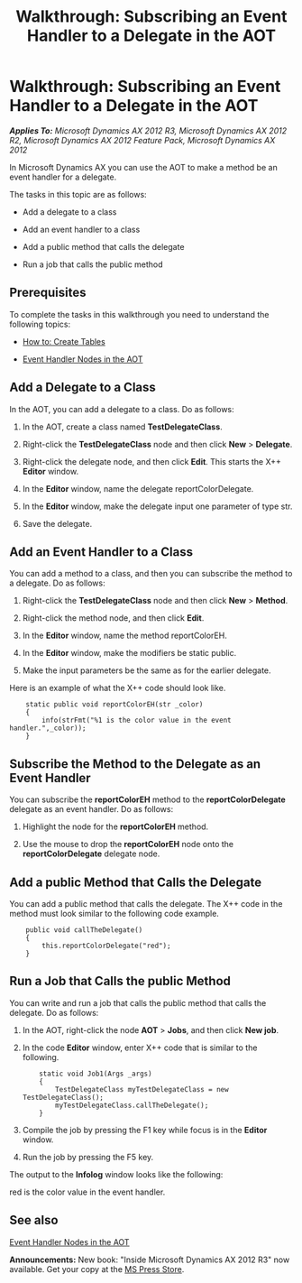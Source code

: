 ﻿---
title: 'Walkthrough: Subscribing an Event Handler to a Delegate in the AOT'
TOCTitle: 'Walkthrough: Subscribing an Event Handler to a Delegate in the AOT'
ms:assetid: dc988de2-74ed-467c-91d1-7279a8684fb6
ms:mtpsurl: https://msdn.microsoft.com/en-us/library/Gg864387(v=AX.60)
ms:contentKeyID: 35252080
ms.date: 05/18/2015
mtps_version: v=AX.60
---

# Walkthrough: Subscribing an Event Handler to a Delegate in the AOT 


_**Applies To:** Microsoft Dynamics AX 2012 R3, Microsoft Dynamics AX 2012 R2, Microsoft Dynamics AX 2012 Feature Pack, Microsoft Dynamics AX 2012_

In Microsoft Dynamics AX you can use the AOT to make a method be an event handler for a delegate.

The tasks in this topic are as follows:

  - Add a delegate to a class

  - Add an event handler to a class

  - Add a public method that calls the delegate

  - Run a job that calls the public method

## Prerequisites

To complete the tasks in this walkthrough you need to understand the following topics:

  - [How to: Create Tables](how-to-create-tables.md)

  - [Event Handler Nodes in the AOT](event-handler-nodes-in-the-aot.md)

## Add a Delegate to a Class

In the AOT, you can add a delegate to a class. Do as follows:

1.  In the AOT, create a class named **TestDelegateClass**.

2.  Right-click the **TestDelegateClass** node and then click **New** \> **Delegate**.

3.  Right-click the delegate node, and then click **Edit**. This starts the X++ **Editor** window.

4.  In the **Editor** window, name the delegate reportColorDelegate.

5.  In the **Editor** window, make the delegate input one parameter of type str.

6.  Save the delegate.

## Add an Event Handler to a Class

You can add a method to a class, and then you can subscribe the method to a delegate. Do as follows:

1.  Right-click the **TestDelegateClass** node and then click **New** \> **Method**.

2.  Right-click the method node, and then click **Edit**.

3.  In the **Editor** window, name the method reportColorEH.

4.  In the **Editor** window, make the modifiers be static public.

5.  Make the input parameters be the same as for the earlier delegate.

Here is an example of what the X++ code should look like.
```X++  
    static public void reportColorEH(str _color)
    {
        info(strFmt("%1 is the color value in the event handler.",_color));
    }
```
## Subscribe the Method to the Delegate as an Event Handler

You can subscribe the **reportColorEH** method to the **reportColorDelegate** delegate as an event handler. Do as follows:

1.  Highlight the node for the **reportColorEH** method.

2.  Use the mouse to drop the **reportColorEH** node onto the **reportColorDelegate** delegate node.

## Add a public Method that Calls the Delegate

You can add a public method that calls the delegate. The X++ code in the method must look similar to the following code example.
```X++  
    public void callTheDelegate()
    {
        this.reportColorDelegate("red");
    }
```
## Run a Job that Calls the public Method

You can write and run a job that calls the public method that calls the delegate. Do as follows:

1.  In the AOT, right-click the node **AOT** \> **Jobs**, and then click **New job**.

2.  In the code **Editor** window, enter X++ code that is similar to the following.
    ```X++  
        static void Job1(Args _args)
        {
            TestDelegateClass myTestDelegateClass = new TestDelegateClass();
            myTestDelegateClass.callTheDelegate();
        }
    ```
3.  Compile the job by pressing the F1 key while focus is in the **Editor** window.

4.  Run the job by pressing the F5 key.

The output to the **Infolog** window looks like the following:

red is the color value in the event handler.

## See also

[Event Handler Nodes in the AOT](event-handler-nodes-in-the-aot.md)

  
**Announcements:** New book: "Inside Microsoft Dynamics AX 2012 R3" now available. Get your copy at the [MS Press Store](https://www.microsoftpressstore.com/store/inside-microsoft-dynamics-ax-2012-r3-9780735685109).

